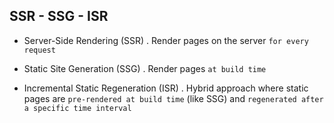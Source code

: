 ## SSR - SSG - ISR

- Server-Side Rendering (SSR)
  . Render pages on the server `for every request`

- Static Site Generation (SSG)
  . Render pages `at build time`

- Incremental Static Regeneration (ISR)
  . Hybrid approach where static pages are `pre-rendered at build time` (like SSG) and `regenerated after a specific time interval`
